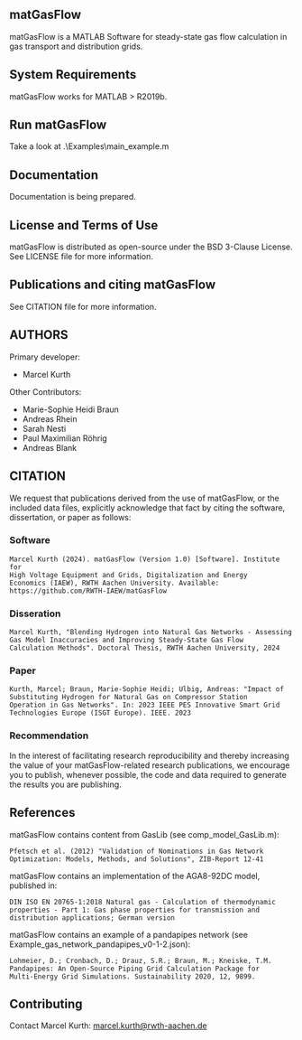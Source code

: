 matGasFlow
----------
matGasFlow is a MATLAB Software for steady-state gas flow calculation in
gas transport and distribution grids. 


System Requirements
-------------------
matGasFlow works for MATLAB > R2019b.


Run matGasFlow
--------------
Take a look at .\Examples\main_example.m


Documentation
-------------
Documentation is being prepared.


License and Terms of Use
------------------------
matGasFlow is distributed as open-source under the BSD 3-Clause License.
See LICENSE file for more information.


Publications and citing matGasFlow
----------------------------------
See CITATION file for more information.


AUTHORS
-------
Primary developer:
- Marcel Kurth

Other Contributors:
- Marie-Sophie Heidi Braun
- Andreas Rhein
- Sarah Nesti
- Paul Maximilian Röhrig
- Andreas Blank


CITATION
--------
We request that publications derived from the use of matGasFlow, or the
included data files, explicitly acknowledge that fact by citing the
software, dissertation, or paper as follows:

### Software
    Marcel Kurth (2024). matGasFlow (Version 1.0) [Software]. Institute for
    High Voltage Equipment and Grids, Digitalization and Energy
    Economics (IAEW), RWTH Aachen University. Available:
    https://github.com/RWTH-IAEW/matGasFlow

### Disseration
    Marcel Kurth, "Blending Hydrogen into Natural Gas Networks - Assessing
    Gas Model Inaccuracies and Improving Steady-State Gas Flow
    Calculation Methods". Doctoral Thesis, RWTH Aachen University, 2024

### Paper
    Kurth, Marcel; Braun, Marie-Sophie Heidi; Ulbig, Andreas: "Impact of
    Substituting Hydrogen for Natural Gas on Compressor Station
    Operation in Gas Networks". In: 2023 IEEE PES Innovative Smart Grid
    Technologies Europe (ISGT Europe). IEEE. 2023

### Recommendation
In the interest of facilitating research reproducibility and thereby
increasing the value of your matGasFlow-related research publications, we
encourage you to publish, whenever possible, the code and data required to
generate the results you are publishing.


References
----------
matGasFlow contains content from GasLib (see comp_model_GasLib.m):
    
    Pfetsch et al. (2012) "Validation of Nominations in Gas Network
    Optimization: Models, Methods, and Solutions", ZIB-Report 12-41

matGasFlow contains an implementation of the AGA8-92DC model, published in:
    
    DIN ISO EN 20765-1:2018 Natural gas - Calculation of thermodynamic
    properties - Part 1: Gas phase properties for transmission and
    distribution applications; German version

matGasFlow contains an example of a pandapipes network (see
    Example_gas_network_pandapipes_v0-1-2.json):
    
    Lohmeier, D.; Cronbach, D.; Drauz, S.R.; Braun, M.; Kneiske, T.M.
    Pandapipes: An Open-Source Piping Grid Calculation Package for
    Multi-Energy Grid Simulations. Sustainability 2020, 12, 9899.

Contributing
------------
Contact Marcel Kurth: marcel.kurth@rwth-aachen.de